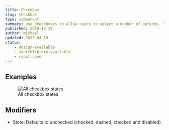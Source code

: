 ```yaml
---
title: Checkbox
slug: checkbox
type: component
summary: Use checkboxes to allow users to select a number of options. This includes no options, a single option or multiple. Each checkbox is independent of all other checkboxes in the list, and checking one box doesn't uncheck the others. Checkboxes require the use of a button to apply the settings once they are selected.
published: 2018-12-19
author: michael
updated: 2019-04-19
status:
    - design-available
    - sketchlibrary-available
    - react-none
---
```


##  Examples

<figure>
    <img src="/static/images/checkbox.png" alt="All checkbox states">
    <figcaption>All checkbox states</figcaption>
</figure>

## Modifiers
* State: Defaults to unchecked (checked, dashed, checked and disabled)